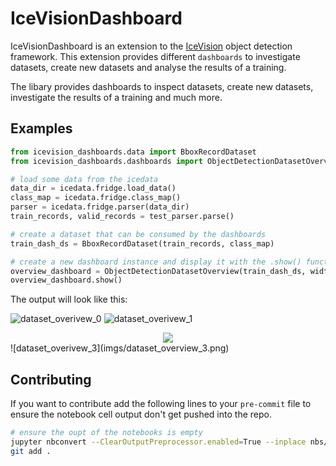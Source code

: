 # IceVisionDashboard



IceVisionDashboard is an extension to the [IceVision](https://github.com/airctic/icevision) object detection framework. This extension provides different `dashboards` to investigate datasets, create new datasets and analyse the results of a training.

The libary provides dashboards to inspect datasets, create new datasets, investigate the results of a training and much more.

## Examples

```python
from icevision_dashboards.data import BboxRecordDataset
from icevision_dashboards.dashboards import ObjectDetectionDatasetOverview

# load some data from the icedata
data_dir = icedata.fridge.load_data()
class_map = icedata.fridge.class_map()
parser = icedata.fridge.parser(data_dir)
train_records, valid_records = test_parser.parse()

# create a dataset that can be consumed by the dashboards
train_dash_ds = BboxRecordDataset(train_records, class_map)

# create a new dashboard instance and display it with the .show() function
overview_dashboard = ObjectDetectionDatasetOverview(train_dash_ds, width=1500, height=900)
overview_dashboard.show()
```

The output will look like this:

![dataset_overivew_0](imgs/dataset_overview_0.png)
![dataset_overivew_1](imgs/dataset_overview_1.png)
<div style="text-align:center"><img src="imgs/dataset_overview_2.png" /></div>
![dataset_overivew_3](imgs/dataset_overview_3.png)

## Contributing

If you want to contribute add the following lines to your `pre-commit` file to ensure the notebook cell output don't get pushed into the repo.

```bash
# ensure the oupt of the notebooks is empty
jupyter nbconvert --ClearOutputPreprocessor.enabled=True --inplace nbs/*.ipynb
git add .
```
